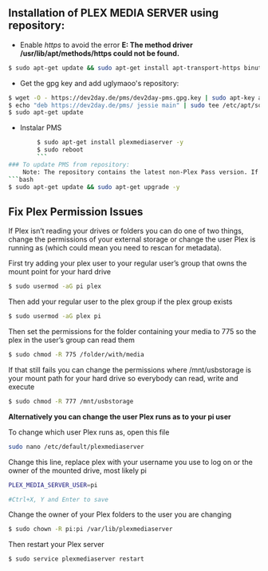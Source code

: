 
## Installation of PLEX MEDIA SERVER using repository:
* Enable *https* to avoid the error **E: The method driver /usr/lib/apt/methods/https could not be found.**

```bash
$ sudo apt-get update && sudo apt-get install apt-transport-https binutils -y --force-yes
```

* Get the gpg key and add uglymaoo's repository:
```bash
$ wget -O - https://dev2day.de/pms/dev2day-pms.gpg.key | sudo apt-key add -
$ echo "deb https://dev2day.de/pms/ jessie main" | sudo tee /etc/apt/sources.list.d/pms.list
$ sudo apt-get update
```
* Instalar PMS
```bash
		$ sudo apt-get install plexmediaserver -y
		$ sudo reboot
		```
### To update PMS from repository:
	Note: The repository contains the latest non-Plex Pass version. If you want the Plex Pass version you will have to build it yourself using the [manual method 3](http://www.htpcguides.com/install-plex-media-server-raspberry-pi-2-3-manually/)
```bash
$ sudo apt-get update && sudo apt-get upgrade -y
```

## Fix Plex Permission Issues

If Plex isn’t reading your drives or folders you can do one of two things, change the permissions of your external storage or change the user Plex is running as (which could mean you need to rescan for metadata).

First try adding your plex user to your regular user’s group that owns the mount point for your hard drive
```bash
$ sudo usermod -aG pi plex
```

Then add your regular user to the plex group if the plex group exists
```bash
$ sudo usermod -aG plex pi
```
Then set the permissions for the folder containing your media to 775 so the plex in the user’s group can read them
```bash
$ sudo chmod -R 775 /folder/with/media
```
If that still fails you can change the permissions where /mnt/usbstorage is your mount path for your hard drive so everybody can read, write and execute
```bash
$ sudo chmod -R 777 /mnt/usbstorage
```

**Alternatively you can change the user Plex runs as to your pi user**

To change which user Plex runs as, open this file
```bash
sudo nano /etc/default/plexmediaserver
```
Change this line, replace plex with your username you use to log on or the owner of the mounted drive, most likely pi
```bash
PLEX_MEDIA_SERVER_USER=pi

#Ctrl+X, Y and Enter to save
```
Change the owner of your Plex folders to the user you are changing
```bash
$ sudo chown -R pi:pi /var/lib/plexmediaserver
```
Then restart your Plex server
```bash
$ sudo service plexmediaserver restart
```
